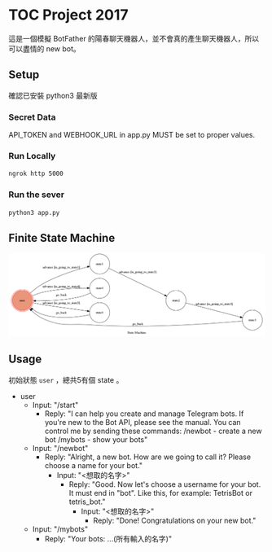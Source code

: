 # TOC Project 2017
這是一個模擬 BotFather 的陽春聊天機器人，並不會真的產生聊天機器人，所以可以盡情的 new bot。
## Setup
確認已安裝 python3 最新版
### Secret Data
API_TOKEN and WEBHOOK_URL in app.py MUST be set to proper values.
### Run Locally
```sh
ngrok http 5000
```
### Run the sever
```sh
python3 app.py
```
## Finite State Machine
![fsm](./img/show-fsm.png)
## Usage
初始狀態 `user` ，總共5有個 state 。

* user
    * Input: "/start"
        * Reply: "I can help you create and manage Telegram 		bots. If you're new to the Bot API, please 			see the manual.
				You can control me by sending these commands:
				/newbot - create a new bot
				/mybots - show your bots"  
    * Input: "/newbot"
        * Reply: "Alright, a new bot. How are we going to 			call it? Please choose a name for your bot."
            * Input: "<想取的名字>"
                * Reply: "Good. Now let's choose a username 		for your bot. It must end in "bot". 		Like this, for example: TetrisBot or 		tetris_bot."
                    * Input: "<想取的名字>"
                        * Reply: "Done! Congratulations on 			your new bot."
    * Input: "/mybots"
        * Reply: "Your bots: ...(所有輸入的名字)"